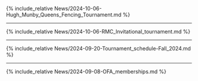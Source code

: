 
{% include_relative News/2024-10-06-Hugh_Munby_Queens_Fencing_Tournament.md %}

---

{% include_relative News/2024-10-06-RMC_Invitational_tournament.md %}

---

{% include_relative News/2024-09-20-Tournament_schedule-Fall_2024.md %}

---

{% include_relative News/2024-09-08-OFA_memberships.md %}
